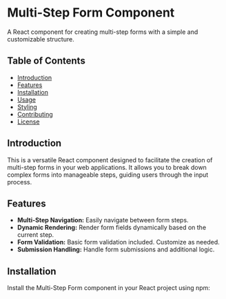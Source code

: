 # Multi-Step Form Component

A React component for creating multi-step forms with a simple and customizable structure.

## Table of Contents

- [Introduction](#introduction)
- [Features](#features)
- [Installation](#installation)
- [Usage](#usage)
- [Styling](#styling)
- [Contributing](#contributing)
- [License](#license)

## Introduction

This is a versatile React component designed to facilitate the creation of multi-step forms in your web applications. It allows you to break down complex forms into manageable steps, guiding users through the input process.

## Features

- **Multi-Step Navigation:** Easily navigate between form steps.
- **Dynamic Rendering:** Render form fields dynamically based on the current step.
- **Form Validation:** Basic form validation included. Customize as needed.
- **Submission Handling:** Handle form submissions and additional logic.

## Installation

Install the Multi-Step Form component in your React project using npm:

```bash
